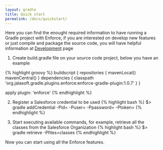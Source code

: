 ```yaml
---
layout: gradle
title: Quick start
permalink: /docs/quickstart/
---
```


Here you can find the enought required information to have running a Gradle project with Enforce, if you are interested on develop new features or just compile and package the source code, you will have helpful information at [Development](/docs/development) page

1. Create build.gradle file on your source code project, below you have an example

{% highlight groovy %}
   buildscript {
       repositories {
           mavenLocal()
           mavenCentral()
       }
       dependencies {
           classpath 'org.jalasoft.gradle.plugins.enforce:enforce-gradle-plugin:1.0.7'
       }
   }

   apply plugin: 'enforce'
{% endhighlight %}

2. Register a Salesforce credential to be used
{% highlight bash %}
   $> gradle addCredential -Pid=<identifier> -Puser=<USER NAME> -Ppassword=<PASSWORD> -Ptoken=<SECURITY TOKEN>
{% endhighlight %}

3. Start executing available commands, for example, retrieve all the classes from the Salesforce Organization
{% highlight bash %}
   $> gradle retrieve -Pfiles=classes
{% endhighlight %}

Now you can start using all the Enforce features.